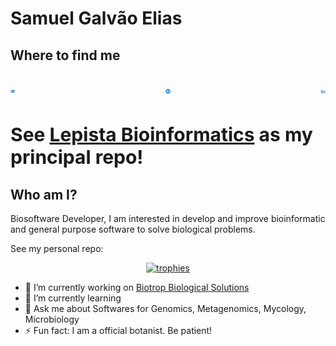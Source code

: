 # Samuel Galvão Elias

## Where to find me

<h2 align="center" style="display:flex; justify-content:space-around; row-gap:15rem; column-gap:15rem">
    <a href="https://scholar.google.com/citations?view_op=list_works&hl=en&user=AABSUtgAAAAJ">
        <img src="icons/scholar.svg">
    </a>
    <a href="https://orcid.org/0000-0001-9138-8845">
        <img src="icons/orcid.svg">
    </a>
    <a href="https://www.linkedin.com/in/samuel-galv%C3%A3o-elias-18556619b/">
        <img src="icons/linkedin.svg">
    </a>
</h2>

<h3 style="font-size:30px;">
    See <a href="https://github.com/LepistaBioinformatics">Lepista Bioinformatics</a> as my principal repo!
</h3>

## Who am I?
Biosoftware Developer, I am interested in develop and improve bioinformatic and general purpose software to solve biological problems.

See my personal repo:

<p align="center">
    <a href="https://github.com/ryo-ma/github-profile-trophy">
        <img src="https://github-profile-trophy.vercel.app/?username=sgelias&theme=onedark&rank=SECRET,SSS,SS,S,AAA,AA,A&column=-1" alt="trophies", width="60%">
    </a>
</p>



- 🔭 I’m currently working on [Biotrop Biological Solutions](https://biotrop.com.br/)
- 🌱 I’m currently learning 
- 💬 Ask me about Softwares for Genomics, Metagenomics, Mycology, Microbiology
- ⚡ Fun fact: I am a official botanist. Be patient!
